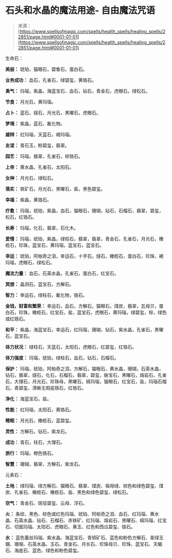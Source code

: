 <!--yml

种类：未分类

日期：2024-06-12 19:07:31

-->

# 石头和水晶的魔法用途- 自由魔法咒语

> 来源：[https://www.spellsofmagic.com/spells/health_spells/healing_spells/22851/page.html#0001-01-01](https://www.spellsofmagic.com/spells/health_spells/healing_spells/22851/page.html#0001-01-01)

生命石：

**美丽：** 琥珀，猫眼石，碧鲁石，蛋白石。

**业务成功：** 血石，孔雀石，绿碧玺，黄锆石。

**勇气：** 玛瑙，紫晶，海蓝宝石，血石，钻石，青金石，虎眼石，绿松石。

**节食：** 月光石，黄玛瑙。

**占卜：** 蓝石，燧石，月光石，黑曜石，虎眼石。

**梦境：** 紫晶，蓝石，氟化物。

**雄辩：** 红玛瑙，天蓝石，褐玛瑙。

**友谊：** 青石玉，粉碧玺，翡翠。

**园艺：** 玛瑙，翡翠，孔雀石，棕锆石。

**上帝：** 黄水晶，孔雀石，太阳石。

**女神：** 月光石，绿松石。

**落实：** 铁矿石，月光石，黑曜石，盐，黑色碧玺。

**幸福：** 紫晶，黄锆石。

**疗愈：** 玛瑙，琥珀，紫晶，血石，猫眼石，珊瑚，钻石，石榴石，翡翠，碧玺，松石，红锆石。

**长寿：** 玛瑙，化石，翡翠，石化木。

**爱情：** 玛瑙，琥珀，紫晶，绿柱石，翡翠，翡翠，青金石，孔雀石，月光石，橄榄石，珍珠，蓝宝石，黄玛瑙，蓝宝石，蓝宝石。

**幸运：** 琥珀，阿帕奇之泪，幸运石，十字石，燧石，橄榄石，蛋白石，珍珠，褐玛瑙，虎眼石，绿松石。

**魔法力量：** 血石，石英水晶，孔雀石，蛋白石，红宝石。

**冥想：** 晶洞石，蓝宝石，方解石。

**智力：** 幸运石，绿柱石，氟化物，锆石。

**金钱，财富和繁荣：** 幸运石，血石，方解石，猫眼石，煤炭，翡翠，瓦母贝，蛋白石，珍珠，橄榄石，红宝石，盐，蓝宝石，虎眼石，黄玛瑙，绿碧玺，棕，绿色或红锆石。

**和平：** 紫晶，海蓝宝石，幸运石，红玛瑙，珊瑚，钻石，紫水晶，孔雀石，黑曜石，蓝宝石。

**体力状况：** 绿柱石，天蓝石，太阳石，虎眼石，红碧玺，红锆石。

**体力强度：** 玛瑙，琥珀，绿柱石，血石，钻石，石榴石。

**保护：** 玛瑙，琥珀，阿帕奇之泪，方解石，猫眼石，黄水晶，珊瑚，石英水晶，钻石，翡翠，燧石，化石，石榴石，翡翠，碧玺，脉宝石，黑曜石，熔岩石，孔雀石，大理石，月光石，珍珠母，黑曜石，缟玛瑙，猫眼石，红宝石，盐，玛瑙石榴石，青碧玺，清晰无瑕疵锆石，红锆石。

**净化：** 海蓝宝石，盐。

**性能：** 红玛瑙，太阳石，黄锆石。

**睡眠：** 月光石，橄榄石，蓝碧玺。

**灵性：** 方解石，钻石，紫龙石。

**成功：** 青石，柱石，大理石。

**旅行：** 玛瑙，橙色锆石。

**智慧：** 珊瑚，翡翠，方解石，紫龙石。

元素石：

**土地：** 绿玛瑙、绿方解石、猫眼石、翡翠、煤炭、祖母绿、棕色和绿色碧玺、煤炭、孔雀石、橄榄石、橄榄石、盐、黑色和绿色碧玺、绿松石。

**空气：** 青金石、斑驳碧玺、云母、浮石。

**火：** 条纹、黑色、棕色或红色玛瑙、琥珀、阿帕奇之泪、血石、红玛瑙、黄水晶、石英水晶、钻石、石榴石、赤铁矿、红玛瑙、熔岩石、黑曜石、缟玛瑙、红宝石、切面玛瑙、太阳石、虎眼石、黄玉、红色和西瓜碧玺、锆石。

**水：** 蓝色蕾丝玛瑙、紫水晶、海蓝宝石、青铜矿石、蓝色和粉色方解石、翠绿玉髓、珊瑚、石英水晶、玉石、青金石、月长石、珍珠母贝、珍珠、蓝宝石、天蝎石、海底石、蓝色、绿色和粉色碧玺。
